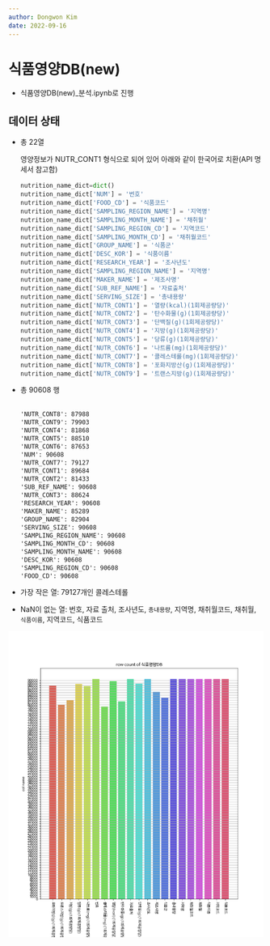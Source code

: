 ```yaml
---
author: Dongwon Kim
date: 2022-09-16
---
```

# 식품영양DB(new)

- 식품영양DB(new)_분석.ipynb로 진행

## 데이터 상태

- 총 22열
    
    영양정보가 NUTR_CONT1 형식으로 되어 있어 아래와 같이 한국어로 치환(API 명세서 참고함)
    
    ```python
    nutrition_name_dict=dict()
    nutrition_name_dict['NUM'] = '번호'
    nutrition_name_dict['FOOD_CD'] = '식품코드'
    nutrition_name_dict['SAMPLING_REGION_NAME'] = '지역명'
    nutrition_name_dict['SAMPLING_MONTH_NAME'] = '채취월'
    nutrition_name_dict['SAMPLING_REGION_CD'] = '지역코드'
    nutrition_name_dict['SAMPLING_MONTH_CD'] = '채취월코드'
    nutrition_name_dict['GROUP_NAME'] = '식품군'
    nutrition_name_dict['DESC_KOR'] = '식품이름'
    nutrition_name_dict['RESEARCH_YEAR'] = '조사년도'
    nutrition_name_dict['SAMPLING_REGION_NAME'] = '지역명'
    nutrition_name_dict['MAKER_NAME'] = '제조사명'
    nutrition_name_dict['SUB_REF_NAME'] = '자료출처'
    nutrition_name_dict['SERVING_SIZE'] = '총내용량'
    nutrition_name_dict['NUTR_CONT1'] = '열량(kcal)(1회제공량당)'
    nutrition_name_dict['NUTR_CONT2'] = '탄수화물(g)(1회제공량당)'
    nutrition_name_dict['NUTR_CONT3'] = '단백질(g)(1회제공량당)'
    nutrition_name_dict['NUTR_CONT4'] = '지방(g)(1회제공량당)'
    nutrition_name_dict['NUTR_CONT5'] = '당류(g)(1회제공량당)'
    nutrition_name_dict['NUTR_CONT6'] = '나트륨(mg)(1회제공량당)'
    nutrition_name_dict['NUTR_CONT7'] = '콜레스테롤(mg)(1회제공량당)'
    nutrition_name_dict['NUTR_CONT8'] = '포화지방산(g)(1회제공량당)'
    nutrition_name_dict['NUTR_CONT9'] = '트랜스지방(g)(1회제공량당)'
    ```
    
- 총 90608 행
    ```

    'NUTR_CONT8': 87988
    'NUTR_CONT9': 79903
    'NUTR_CONT4': 81868
    'NUTR_CONT5': 88510
    'NUTR_CONT6': 87653
    'NUM': 90608
    'NUTR_CONT7': 79127
    'NUTR_CONT1': 89684
    'NUTR_CONT2': 81433
    'SUB_REF_NAME': 90608
    'NUTR_CONT3': 88624
    'RESEARCH_YEAR': 90608
    'MAKER_NAME': 85289
    'GROUP_NAME': 82904
    'SERVING_SIZE': 90608
    'SAMPLING_REGION_NAME': 90608
    'SAMPLING_MONTH_CD': 90608
    'SAMPLING_MONTH_NAME': 90608
    'DESC_KOR': 90608
    'SAMPLING_REGION_CD': 90608
    'FOOD_CD': 90608
    ```
- 가장 작은 열: 79127개인 콜레스테롤
- NaN이 없는 열: 번호, 자료 출처, 조사년도, `총내용량`, 지역명, 채취월코드, 채취월, `식품이름`, 지역코드, 식품코드

![식품영양DB_row_count.png](./result/%EC%8B%9D%ED%92%88%EC%98%81%EC%96%91DB_row_count.png)